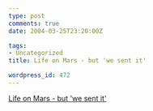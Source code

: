 ```yaml
---
type: post
comments: true
date: 2004-03-25T23:20:00Z

tags:
- Uncategorized
title: Life on Mars - but 'we sent it'

wordpress_id: 472
---
```


[Life on Mars - but 'we sent it'](http://www.newscientist.com/news/news.jsp?id=ns99994812)
